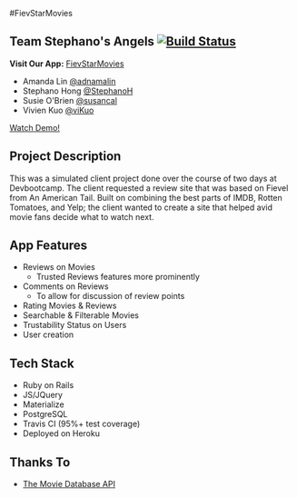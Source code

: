 #FievStarMovies
## Team Stephano's Angels [![Build Status](https://travis-ci.org/StephanoH/FeivStarMovies.svg?branch=master)](https://travis-ci.org/StephanoH/FeivStarMovies)

**Visit Our App:** [FievStarMovies](http://fievstarmovies.herokuapp.com/)

* Amanda Lin [@adnamalin](https://github.com/adnamalin)
* Stephano Hong [@StephanoH](https://github.com/StephanoH)
* Susie O'Brien [@susancal](https://github.com/susancal)
* Vivien Kuo [@viKuo](https://github.com/viKuo)

[Watch Demo!](https://drive.google.com/file/d/0BwhMC8fspCz7dk5NeEtvRlBFVnM/view)

## Project Description
This was a simulated client project done over the course of two days at Devbootcamp. The client requested a review site that was based on Fievel from An American Tail. Built on combining the best parts of IMDB, Rotten Tomatoes, and Yelp; the client wanted to create a site that helped avid movie fans decide what to watch next. 

## App Features 
* Reviews on Movies
  * Trusted Reviews features more prominently
* Comments on Reviews
  * To allow for discussion of review points  
* Rating Movies & Reviews 
* Searchable & Filterable Movies
* Trustability Status on Users
* User creation

## Tech Stack
* Ruby on Rails
* JS/JQuery
* Materialize 
* PostgreSQL
* Travis CI (95%+ test coverage)
* Deployed on Heroku

## Thanks To
* [The Movie Database API](https://www.themoviedb.org/)
